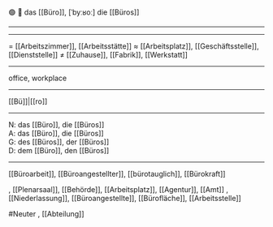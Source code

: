 🟢 🏢 das [[Büro]], [ˈbyːʁoː]
die [[Büros]]

---


---
= [[Arbeitszimmer]], [[Arbeitsstätte]]
≈ [[Arbeitsplatz]], [[Geschäftsstelle]], [[Dienststelle]]
≠ [[Zuhause]], [[Fabrik]], [[Werkstatt]]

---
office, workplace

---
[[Bü]]|[[ro]]

---
N: das [[Büro]], die [[Büros]]  
A: das [[Büro]], die [[Büros]]  
G: des [[Büros]], der [[Büros]]  
D: dem [[Büro]], den [[Büros]]  

---
[[Büroarbeit]], [[Büroangestellter]], [[bürotauglich]], [[Bürokraft]]

, [[Plenarsaal]], [[Behörde]], [[Arbeitsplatz]], [[Agentur]], [[Amt]]
, [[Niederlassung]], [[Büroangestellte]], [[Bürofläche]], [[Arbeitsstelle]]


#Neuter , [[Abteilung]]